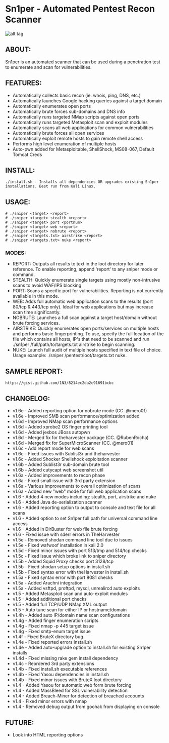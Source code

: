 # Sn1per - Automated Pentest Recon Scanner
![alt tag](https://github.com/1N3/Sn1per/blob/master/Sn1per-logo.png)

## ABOUT:
Sn1per is an automated scanner that can be used during a penetration test to enumerate and scan for vulnerabilities. 

## FEATURES:
* Automatically collects basic recon (ie. whois, ping, DNS, etc.)
* Automatically launches Google hacking queries against a target domain
* Automatically enumerates open ports
* Automatically brute forces sub-domains and DNS info
* Automatically runs targeted NMap scripts against open ports
* Automatically runs targeted Metasploit scan and exploit modules
* Automatically scans all web applications for common vulnerabilities
* Automatically brute forces all open services
* Automatically exploit remote hosts to gain remote shell access
* Performs high level enumeration of multiple hosts
* Auto-pwn added for Metasploitable, ShellShock, MS08-067, Default Tomcat Creds

## INSTALL:
```
./install.sh - Installs all dependencies OR upgrades existing Sn1per installations. Best run from Kali Linux. 
```

## USAGE:
```
# ./sniper <target> <report>
# ./sniper <target> stealth <report>
# ./sniper <target> port <portnum> 
# ./sniper <target> web <report>
# ./sniper <target> nobrute <report>
# ./sniper <targets.txt> airstrike <report>
# ./sniper <targets.txt> nuke <report>
```

### MODES:
* REPORT: Outputs all results to text in the loot directory for later reference. To enable reporting, append 'report' to any sniper mode or command.
* STEALTH: Quickly enumerate single targets using mostly non-intrusive scans to avoid WAF/IPS blocking
* PORT: Scans a specific port for vulnerabilities. Reporting is not currently available in this mode.
* WEB: Adds full automatic web application scans to the results (port 80/tcp & 443/tcp only). Ideal for web applications but may increase scan time significantly.   
* NOBRUTE: Launches a full scan against a target host/domain without brute forcing services.
* AIRSTRIKE: Quickly enumerates open ports/services on multiple hosts and performs basic fingerprinting. To use, specify the full location of the file which contains all hosts, IP's that need to be scanned and run ./sn1per /full/path/to/targets.txt airstrike to begin scanning.
* NUKE: Launch full audit of multiple hosts specified in text file of choice. Usage example: ./sniper /pentest/loot/targets.txt nuke. 

## SAMPLE REPORT:
```
https://gist.github.com/1N3/8214ec2da2c91691bcbc
```

## CHANGELOG:
* v1.6e - Added reporting option for nobrute mode (CC. @mero01)
* v1.6e - Improved SMB scan performance/optimization added
* v1.6d - Improved NMap scan performance options
* v1.6d - Added xprobe2 OS finger printing tool
* v1.6d - Added jexbos JBoss autopwn
* v1.6d - Merged fix for theharvester package (CC. @RubenRocha)
* v1.6d - Merged fix for SuperMicroScanner (CC. @mero01)
* v1.6c - Add report mode for web scans
* v1.6c - Fixed issues with Sublist3r and theharvester
* v1.6c - Added Shocker Shellshock exploitation scanner
* v1.6b - Added Sublist3r sub-domain brute tool
* v1.6b - Added cutycapt web screenshot util
* v1.6a - Added improvements to recon phase
* v1.6a - Fixed small issue with 3rd party extension
* v1.6a - Various improvements to overall optimization of scans
* v1.6a - Added new "web" mode for full web application scans 
* v1.6 - Added 4 new modes including: stealth, port, airstrike and nuke
* v1.6 - Added Java de-serialization scanner
* v1.6 - Added reporting option to output to console and text file for all scans
* v1.6 - Added option to set Sn1per full path for universal command line access
* v1.6 - Added in DirBuster for web file brute forcing
* v1.6 - Fixed issue with sderr errors in TheHarvester
* v1.5e - Removed shodan command line tool due to issues
* v1.5e - Fixed wafwoof installation in kali 2.0
* v1.5d - Fixed minor issues with port 513/tmp and 514/tcp checks
* v1.5c - Fixed issue which broke link to sniper directory
* v1.5b - Added Squid Proxy checks port 3128/tcp
* v1.5b - Fixed shodan setup options in install.sh
* v1.5b - Fixed syntax error with theHarvester in install.sh
* v1.5a - Fixed syntax error with port 8081 checks
* v1.5a - Added Arachni integration
* v1.5a - Added vsftpd, proftpd, mysql, unrealircd auto exploits
* v1.5 - Added Metasploit scan and auto-exploit modules
* v1.5 - Added additional port checks
* v1.5 - Added full TCP/UDP NMap XML output
* v1.5 - Auto tune scan for either IP or hostname/domain
* v1.4h - Added auto IP/domain name scan configurations
* v1.4g - Added finger enumeration scripts
* v1.4g - Fixed nmap -p 445 target issue
* v1.4g - Fixed smtp-enum target issue
* v1.4f - Fixed BruteX directory bug
* v1.4e - Fixed reported errors install.sh
* v1.4e - Added auto-upgrade option to install.sh for existing Sn1per installs
* v1.4d - Fixed missing rake gem install dependency
* v1.4c - Reordered 3rd party extensions
* v1.4b - Fixed install.sh executable references
* v1.4b - Fixed Yasou dependencies in install.sh
* v1.4b - Fixed minor issues with BruteX loot directory
* v1.4 - Added Yasou for automatic web form brute forcing
* v1.4 - Added MassBleed for SSL vulnerability detection
* v1.4 - Added Breach-Miner for detection of breached accounts
* v1.4 - Fixed minor errors with nmap
* v1.4 - Removed debug output from goohak from displaying on console

## FUTURE:
* Look into HTML reporting options
